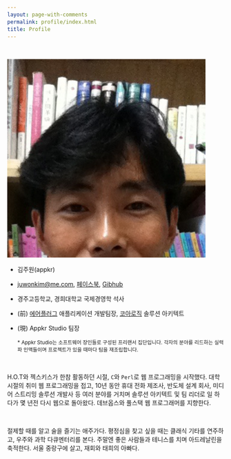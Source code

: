 ```yaml
---
layout: page-with-comments
permalink: profile/index.html
title: Profile
---
```

<br/>

<p class="text-center">
  <img src="/images/gravatar.png" alt="appkr" id="gravatar"/>
</p>

-   김주원(appkr)
-   [juwonkim@me.com](mailto:juwonkim@me.com), [페이스북](https://www.facebook.com/juwonkimatmedotcom), [Gibhub](https://github.com/appkr)
-   경주고등학교, 경희대학교 국제경영학 석사
-   (前) [에어플러그](http://www.airplug.com/) 애플리케이션 개발팀장, [코아로직](http://www.corelogic.co.kr/kor2/index.php) 솔루션 아키텍트
-   (現) Appkr Studio 팀장

    <small>\* Appkr Studio는 소프트웨어 장인들로 구성된 프리랜서 집단입니다. 각자의 분야를 리드하는 실력파 인맥들이며 프로젝트가 있을 때마다 팀을 재조립합니다.</small>

<br/>

H.O.T와 젝스키스가 한참 활동하던 시절, `C`와 `Perl`로 웹 프로그래밍을 시작했다. 대학 시절의 취미 웹 프로그래밍을 접고, 10년 동안 휴대 전화 제조사, 반도체 설계 회사, 미디어 스트리밍 솔루션 개발사 등 여러 분야를 거치며 솔루션 아키텍트 및 팀 리더로 일 하다가 몇 년전 다시 웹으로 돌아왔다. 데브옵스와 풀스택 웹 프로그래머를 지향한다.

<br/>

절제할 때를 알고 술을 즐기는 애주가다. 평정심을 찾고 싶을 때는 클래식 기타를 연주하고, 우주와 과학 다큐멘터리를 본다. 주말엔 좋은 사람들과 테니스를 치며 아드레날린을 축적한다. 서울 중랑구에 살고, 재회와 태희의 아빠다.

